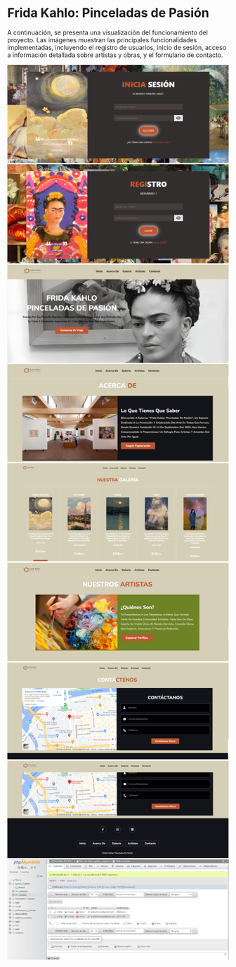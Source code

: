 # Frida Kahlo: Pinceladas de Pasión
A continuación, se presenta una visualización del funcionamiento del proyecto. Las imágenes muestran las principales funcionalidades implementadas, 
incluyendo el registro de usuarios, inicio de sesión, acceso a información detallada sobre artistas y obras, y el formulario de contacto.


![](img/Frida1.png)
![](img/Frida2.png)
![](img/Frida3.png)
![](img/Frida4.png)
![](img/Frida5.png)
![](img/Frida6.png)
![](img/Frida7.png)
![](img/Frida8.png)
![](img/Frida9.png)
